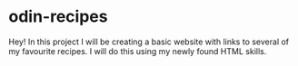 # odin-recipes
Hey! In this project I will be creating a basic website with links to several of my favourite recipes. I will do this using my newly found HTML skills.   